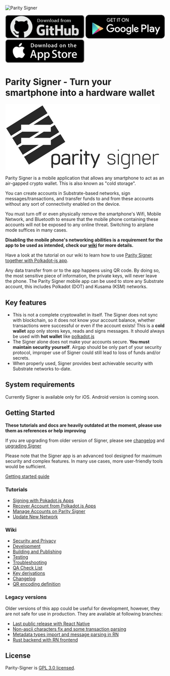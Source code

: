 ![Parity Signer](https://wiki.parity.io/images/logo-parity-signer.jpg)

[<img src="./res/github-badge.png" width="250"/>](https://github.com/paritytech/parity-signer/releases/)
[<img src="./res/google-play-badge.png" width="250"/>](https://play.google.com/store/apps/details?id=io.parity.signer)
[<img src="./res/app-store-badge.png" width="250"/>](https://itunes.apple.com/us/app/parity-signer/id1218174838)

# Parity Signer - Turn your smartphone into a hardware wallet

![Parity Signer](./tutorials/images/logo-parity-signer.jpg)

Parity Signer is a mobile application that allows any smartphone to act as an air-gapped crypto wallet. This is also known as "cold storage".

You can create accounts in Substrate-based networks, sign messages/transactions, and transfer funds to and from these accounts without any sort of connectivity enabled on the device.

You must turn off or even physically remove the smartphone's Wifi, Mobile Network, and Bluetooth to ensure that the mobile phone containing these accounts will not be exposed to any online threat. Switching to airplane mode suffices in many cases.

**Disabling the mobile phone's networking abilities is a requirement for the app to be used as intended, check our [wiki](./wiki/Security-And-Privacy.md) for more details.**

Have a look at the tutorial on our wiki to learn how to use [Parity Signer together with Polkadot-js app](./tutorials/Kusama-tutorial.md).

Any data transfer from or to the app happens using QR code. By doing so, the most sensitive piece of information, the private keys, will never leave the phone. The Parity Signer mobile app can be used to store any Substrate account, this includes Polkadot (DOT) and Kusama (KSM) networks.

## Key features

- This is not a complete cryptowallet in itself. The Signer does not sync with blockchain, so it does not know your account balance, whether transactions were successful or even if the account exists! This is a **cold wallet** app only stores keys, reads and signs messages. It should always be used with **hot wallet** like [polkadot.js](https://polkadot.js.org/apps)
- The Signer alone does not make your accounts secure. **You must maintain security yourself**. Airgap should be only part of your security protocol, improper use of Signer could still lead to loss of funds and/or secrets.
- When properly used, Signer provides best achievable security with Substrate networks to-date.

## System requirements

Currently Signer is available only for iOS. Android version is coming soon.

## Getting Started

**These tutorials and docs are heavily outdated at the moment, please use them as references or help improving**

If you are upgrading from older version of Signer, please see [changelog](./wiki/Changelog.md) and [upgrading Signer](./wiki/Upgrading.md)

Please note that the Signer app is an advanced tool designed for maximum security and complex features. In many use cases, more user-friendly tools would be sufficient.

[Getting started guide](./tutorials/Start.md)

### Tutorials

- [Signing with Pokadot.js Apps](./tutorials/Kusama-tutorial.md)
- [Recover Account from Polkadot.js Apps](./tutorials/Recover-Account-Polkadotjs.md)
- [Manage Accounts on Parity Signer](./tutorials/Hierarchical-Deterministic-Key-Derivation.md)
- [Update New Network](./tutorials/New-Network.md)

### Wiki

- [Security and Privacy](./wiki/Security-And-Privacy.md)
- [Development](./wiki/Development.md)
- [Building and Publishing](./wiki/Building-And-Publishing.md)
- [Testing](./wiki/Test.md)
- [Troubleshooting](./wiki/Troubleshooting.md)
- [QA Check List](./wiki/QA.md)
- [Key derivations](https://substrate.dev/docs/en/knowledgebase/integrate/subkey)
- [Changelog](./wiki/Changelog.md)
- [QR encoding definition](https://github.com/maciejhirsz/uos)

### Legacy versions

Older versions of this app could be useful for development, however, they are not safe for use in production. They are available at following branches:

- [Last public release with React Native](https://github.com/paritytech/parity-signer/tree/legacy-4.5.3)
- [Non-ascii characters fix and some transaction parsing](https://github.com/paritytech/parity-signer/tree/legacy-4.6.2)
- [Metadata types import and message parsing in RN](https://github.com/paritytech/parity-signer/tree/legacy-metadataRN)
- [Rust backend with RN frontend](https://github.com/paritytech/parity-signer/tree/legacy-rust)

## License

Parity-Signer is [GPL 3.0 licensed](LICENSE).
